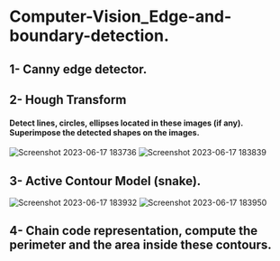 # Computer-Vision_Edge-and-boundary-detection.
## 1- Canny edge detector. 
## 2- Hough Transform
####      Detect lines, circles, ellipses located in these images (if any). Superimpose the detected shapes on the images.
![Screenshot 2023-06-17 183736](https://github.com/ezzat223/Computer-Vision_Edge-and-boundary-detection./assets/81256315/13ecc866-8374-4e5c-b71a-1f66376ab782)
![Screenshot 2023-06-17 183839](https://github.com/ezzat223/Computer-Vision_Edge-and-boundary-detection./assets/81256315/ff4fe78a-8a50-43e5-b3f5-f257d1ec65d8)
## 3- Active Contour Model (snake).
![Screenshot 2023-06-17 183932](https://github.com/ezzat223/Computer-Vision_Edge-and-boundary-detection./assets/81256315/d091591c-4c52-42d0-bc6d-b6c42c322239)
![Screenshot 2023-06-17 183950](https://github.com/ezzat223/Computer-Vision_Edge-and-boundary-detection./assets/81256315/e9a68223-741d-4b58-9d54-79099605f265)
## 4- Chain code representation, compute the perimeter and the area inside these contours.

